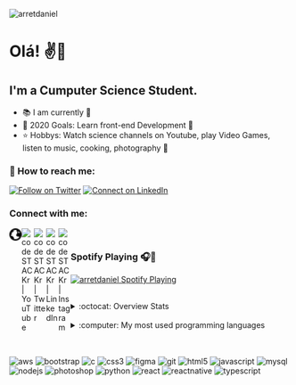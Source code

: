 <p align="left"> <img src="https://komarev.com/ghpvc/?username=arretdaniel" alt="arretdaniel" /> </p>

<h1 >Olá! ✌️🌻</h1>

## I'm a Cumputer Science Student.

- 📚 I am currently 💬
- 🎯 2020 Goals: Learn front-end Development 💬
- ⭐ Hobbys: Watch science channels on Youtube, play Video Games, listen to music, cooking, photography 💬

<h3 >📱 How to reach me:</h3>

[![Follow on Twitter](https://img.shields.io/badge/--twitter?label=Twitter&logo=Twitter&style=social)](https://twitter.com/intent/follow?original_referer=https%3A%2F%2Fgithub.com%2FSdanielST&screen_name=SdanielST)
[![Connect on LinkedIn](https://img.shields.io/badge/--linkedin?label=LinkedIn&logo=LinkedIn&style=social)](https://www.linkedin.com/in/arretdaniel)

### Connect with me:

[<img align="left" alt="codeSTACKr.com" width="22px" src="https://raw.githubusercontent.com/iconic/open-iconic/master/svg/globe.svg" />][website]
[<img align="left" alt="codeSTACKr | YouTube" width="22px" src="https://cdn.jsdelivr.net/npm/simple-icons@v3/icons/youtube.svg" />][youtube]
[<img align="left" alt="codeSTACKr | Twitter" width="22px" src="https://cdn.jsdelivr.net/npm/simple-icons@v3/icons/twitter.svg" />][twitter]
[<img align="left" alt="codeSTACKr | LinkedIn" width="22px" src="https://cdn.jsdelivr.net/npm/simple-icons@v3/icons/linkedin.svg" />][linkedin]
[<img align="left" alt="codeSTACKr | Instagram" width="22px" src="https://cdn.jsdelivr.net/npm/simple-icons@v3/icons/instagram.svg" />][instagram]

<br />

### Spotify Playing 🎧🎵
[<img src="https://novatorem-mauve-sigma.vercel.app/api/spotify" alt="arretdaniel Spotify Playing" width="350" />](https://open.spotify.com/user/jacu234)

<br />

<details>
  <summary>:octocat: Overview Stats</summary>

  <img align="left" alt="codeSTACKr's Github Stats" src="https://github-readme-stats.arretdaniel.vercel.app/api?username=ARRETdaniel&show_icons=true&hide_border=true" />

</details>

<br />

<details>
  <summary>:computer: My most used programming languages</summary>

  <p><img align="left" src="https://github-readme-stats.vercel.app/api/top-langs/?username=arretdaniel&layout=compact&hide=html" alt="arretdaniel" /></p>

</details>

<br />
<br />

<p align="left"><img src="https://devicons.github.io/devicon/devicon.git/icons/amazonwebservices/amazonwebservices-original-wordmark.svg" alt="aws" width="40" height="40"/> <img src="https://devicons.github.io/devicon/devicon.git/icons/bootstrap/bootstrap-plain.svg" alt="bootstrap" width="40" height="40"/> <img src="https://devicons.github.io/devicon/devicon.git/icons/c/c-original.svg" alt="c" width="40" height="40"/> <img src="https://devicons.github.io/devicon/devicon.git/icons/css3/css3-original-wordmark.svg" alt="css3" width="40" height="40"/> <img src="https://www.vectorlogo.zone/logos/figma/figma-icon.svg" alt="figma" width="40" height="40"/> <img src="https://www.vectorlogo.zone/logos/git-scm/git-scm-icon.svg" alt="git" width="40" height="40"/> <img src="https://devicons.github.io/devicon/devicon.git/icons/html5/html5-original-wordmark.svg" alt="html5" width="40" height="40"/> <img src="https://devicons.github.io/devicon/devicon.git/icons/javascript/javascript-original.svg" alt="javascript" width="40" height="40"/> <img src="https://devicons.github.io/devicon/devicon.git/icons/mysql/mysql-original-wordmark.svg" alt="mysql" width="40" height="40"/> <img src="https://devicons.github.io/devicon/devicon.git/icons/nodejs/nodejs-original-wordmark.svg" alt="nodejs" width="40" height="40"/> <img src="https://devicons.github.io/devicon/devicon.git/icons/photoshop/photoshop-plain.svg" alt="photoshop" width="40" height="40"/> <img src="https://devicons.github.io/devicon/devicon.git/icons/python/python-original.svg" alt="python" width="40" height="40"/> <img src="https://devicons.github.io/devicon/devicon.git/icons/react/react-original-wordmark.svg" alt="react" width="40" height="40"/> <img src="https://reactnative.dev/img/header_logo.svg" alt="reactnative" width="40" height="40"/> <img src="https://devicons.github.io/devicon/devicon.git/icons/typescript/typescript-original.svg" alt="typescript" width="40" height="40"/></p>

[website]: https://www.instagram.com/arret_daniel
[twitter]: https://twitter.com/SdanielST
[youtube]: https://www.youtube.com/c/MixiricaGames
[instagram]: https://www.instagram.com/arret_daniel
[linkedin]: https://linkedin.com/in/arretdaniel
